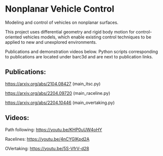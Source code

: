 # Nonplanar Vehicle Control
Modeling and control of vehicles on nonplanar surfaces. 

This project uses differential geometry and rigid body motion for control-oriented vehicles models, which enable existing control techniques to be applied to new and unexplored environments. 

Publications and demonstration videos below. Python scripts corresponding to publications are located under barc3d and are next to publication links.

## Publications: 

https://arxiv.org/abs/2104.08427 (main_itsc.py)

https://arxiv.org/abs/2204.09720 (main_raceline.py)

https://arxiv.org/abs/2204.10446 (main_overtaking.py)

## Videos:

Path following: https://youtu.be/KHP0uUW4oHY

Racelines: https://youtu.be/4nCYGlKpd2A

OVertaking: https://youtu.be/5S-VfrV-d28


